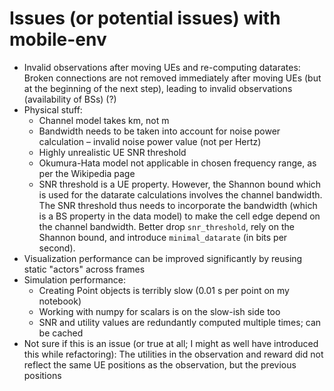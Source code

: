 # Issues (or potential issues) with mobile-env

- Invalid observations after moving UEs and re-computing datarates: Broken connections are not removed immediately after moving UEs (but at the beginning of the next step), leading to invalid observations (availability of BSs) (?)
- Physical stuff:
  - Channel model takes km, not m
  - Bandwidth needs to be taken into account for noise power calculation – invalid noise power value (not per Hertz)
  - Highly unrealistic UE SNR threshold
  - Okumura-Hata model not applicable in chosen frequency range, as per the Wikipedia page
  - SNR threshold is a UE property. However, the Shannon bound which is used for the datarate calculations involves the channel bandwidth. The SNR threshold thus needs to incorporate the bandwidth (which is a BS property in the data model) to make the cell edge depend on the channel bandwidth. Better drop `snr_threshold`, rely on the Shannon bound, and introduce `minimal_datarate` (in bits per second).
- Visualization performance can be improved significantly by reusing static "actors" across frames
- Simulation performance:
  - Creating Point objects is terribly slow (0.01 s per point on my notebook)
  - Working with numpy for scalars is on the slow-ish side too
  - SNR and utility values are redundantly computed multiple times; can be cached
- Not sure if this is an issue (or true at all; I might as well have introduced this while refactoring): The utilities in the observation and reward did not reflect the same UE positions as the observation, but the previous positions
